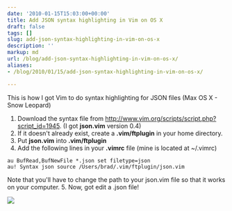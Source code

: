 ```yaml
---
date: '2010-01-15T15:03:00+00:00'
title: Add JSON syntax highlighting in Vim on OS X
draft: false
tags: []
slug: add-json-syntax-highlighting-in-vim-on-os-x
description: ''
markup: md
url: /blog/add-json-syntax-highlighting-in-vim-on-os-x/
aliases:
- /blog/2010/01/15/add-json-syntax-highlighting-in-vim-on-os-x/

---
```


This is how I got Vim to do syntax highlighting for JSON files (Max OS X - Snow Leopard)  
1. Download the syntax file from <http://www.vim.org/scripts/script.php?script_id=1945>. (I got **json.vim** version 0.4)
2. If it doesn't already exist, create a **.vim/ftplugin** in your home directory.
3. Put **json.vim** into **.vim/ftplugin**
4. Add the following lines in your **.vimrc** file (mine is located at ~/.vimrc)
```
au BufRead,BufNewFile *.json set filetype=json  
au! Syntax json source /Users/brad/.vim/ftplugin/json.vim
```
Note that you'll have to change the path to your json.vim file so that it works on your computer.
5. Now, got edit a .json file!
  

![](https://blogger.googleusercontent.com/tracker/4123748873183487963-7146046294850823266?l=bradmontgomery.blogspot.com)